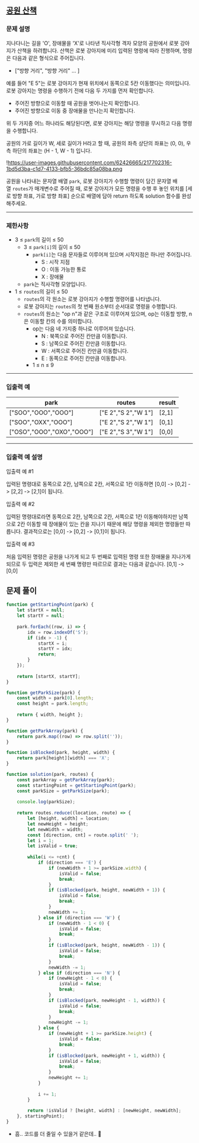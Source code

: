## [공원 산책](https://school.programmers.co.kr/learn/courses/30/lessons/172928)

### **문제 설명**

지나다니는 길을 'O', 장애물을 'X'로 나타낸 직사각형 격자 모양의 공원에서 로봇 강아지가 산책을 하려합니다. 산책은 로봇 강아지에 미리 입력된 명령에 따라 진행하며, 명령은 다음과 같은 형식으로 주어집니다.

- ["방향 거리", "방향 거리" … ]

예를 들어 "E 5"는 로봇 강아지가 현재 위치에서 동쪽으로 5칸 이동했다는 의미입니다. 로봇 강아지는 명령을 수행하기 전에 다음 두 가지를 먼저 확인합니다.

- 주어진 방향으로 이동할 때 공원을 벗어나는지 확인합니다.
- 주어진 방향으로 이동 중 장애물을 만나는지 확인합니다.

위 두 가지중 어느 하나라도 해당된다면, 로봇 강아지는 해당 명령을 무시하고 다음 명령을 수행합니다.

공원의 가로 길이가 W, 세로 길이가 H라고 할 때, 공원의 좌측 상단의 좌표는 (0, 0), 우측 하단의 좌표는 (H - 1, W - 1) 입니다.

!https://user-images.githubusercontent.com/62426665/217702316-1bd5d3ba-c1d7-4133-bfb5-36bdc85a08ba.png

공원을 나타내는 문자열 배열 `park`, 로봇 강아지가 수행할 명령이 담긴 문자열 배열 `routes`가 매개변수로 주어질 때, 로봇 강아지가 모든 명령을 수행 후 놓인 위치를 [세로 방향 좌표, 가로 방향 좌표] 순으로 배열에 담아 return 하도록 solution 함수를 완성해주세요.

---

### 제한사항

- 3 ≤ `park`의 길이 ≤ 50
    - 3 ≤ `park[i]`의 길이 ≤ 50
        - `park[i]`는 다음 문자들로 이루어져 있으며 시작지점은 하나만 주어집니다.
            - S : 시작 지점
            - O : 이동 가능한 통로
            - X : 장애물
    - `park`는 직사각형 모양입니다.
- 1 ≤ `routes`의 길이 ≤ 50
    - `routes`의 각 원소는 로봇 강아지가 수행할 명령어를 나타냅니다.
    - 로봇 강아지는 `routes`의 첫 번째 원소부터 순서대로 명령을 수행합니다.
    - `routes`의 원소는 "op n"과 같은 구조로 이루어져 있으며, op는 이동할 방향, n은 이동할 칸의 수를 의미합니다.
        - op는 다음 네 가지중 하나로 이루어져 있습니다.
            - N : 북쪽으로 주어진 칸만큼 이동합니다.
            - S : 남쪽으로 주어진 칸만큼 이동합니다.
            - W : 서쪽으로 주어진 칸만큼 이동합니다.
            - E : 동쪽으로 주어진 칸만큼 이동합니다.
        - 1 ≤ n ≤ 9

---

### 입출력 예

| park | routes | result |
| --- | --- | --- |
| ["SOO","OOO","OOO"] | ["E 2","S 2","W 1"] | [2,1] |
| ["SOO","OXX","OOO"] | ["E 2","S 2","W 1"] | [0,1] |
| ["OSO","OOO","OXO","OOO"] | ["E 2","S 3","W 1"] | [0,0] |

---

### 입출력 예 설명

입출력 예 #1

입력된 명령대로 동쪽으로 2칸, 남쪽으로 2칸, 서쪽으로 1칸 이동하면 [0,0] -> [0,2] -> [2,2] -> [2,1]이 됩니다.

입출력 예 #2

입력된 명령대로라면 동쪽으로 2칸, 남쪽으로 2칸, 서쪽으로 1칸 이동해야하지만 남쪽으로 2칸 이동할 때 장애물이 있는 칸을 지나기 때문에 해당 명령을 제외한 명령들만 따릅니다. 결과적으로는 [0,0] -> [0,2] -> [0,1]이 됩니다.

입출력 예 #3

처음 입력된 명령은 공원을 나가게 되고 두 번째로 입력된 명령 또한 장애물을 지나가게 되므로 두 입력은 제외한 세 번째 명령만 따르므로 결과는 다음과 같습니다. [0,1] -> [0,0]

## 문제 풀이

```js
function getStartingPoint(park) {
    let startX = null;
    let startY = null;
    
    park.forEach((row, i) => {
        idx = row.indexOf('S');
        if (idx > -1) {
            startX = i;
            startY = idx;
            return;
        }
    });
    
    return [startX, startY];
}

function getParkSize(park) {
    const width = park[0].length;
    const height = park.length;
    
    return { width, height };
}

function getParkArray(park) {
    return park.map((row) => row.split(''));
}

function isBlocked(park, height, width) {
    return park[height][width] === 'X';
}

function solution(park, routes) {
    const parkArray = getParkArray(park);
    const startingPoint = getStartingPoint(park);
    const parkSize = getParkSize(park);
    
    console.log(parkSize);
    
    return routes.reduce((location, route) => {
        let [height, width] = location;
        let newHeight = height;
        let newWidth = width;
        const [direction, cnt] = route.split(' ');
        let i = 1;
        let isValid = true;
        
        while(i <= +cnt) {
            if (direction === 'E') {
                if (newWidth + 1 >= parkSize.width) {
                    isValid = false;
                    break;
                }
                if (isBlocked(park, height, newWidth + 1)) {
                    isValid = false;
                    break;
                }
                newWidth += 1;
            } else if (direction === 'W') {
                if (newWidth - 1 < 0) {
                    isValid = false;
                    break;
                }
                if (isBlocked(park, height, newWidth - 1)) {
                    isValid = false;
                    break;
                }
                newWidth -= 1;
            } else if (direction === 'N') {
                if (newHeight - 1 < 0) {
                    isValid = false;
                    break;
                }
                if (isBlocked(park, newHeight - 1, width)) {
                    isValid = false;
                    break;
                }
                newHeight -= 1;
            } else {
                if (newHeight + 1 >= parkSize.height) {
                    isValid = false;
                    break;
                }
                if (isBlocked(park, newHeight + 1, width)) {
                    isValid = false;
                    break;
                }
                newHeight += 1;
            }
            
            i += 1;
        }
        
        return !isValid ? [height, width] : [newHeight, newWidth];
    }, startingPoint);
}
```

- 흠.. 코드를 더 줄일 수 있을거 같은데.. 🤔